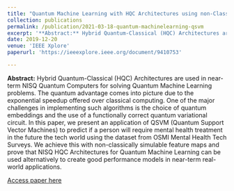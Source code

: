 ```yaml
---
title: "Quantum Machine Learning with HQC Architectures using non-Classically Simulable Feature Maps"
collection: publications
permalink: /publication/2021-03-18-quantum-machinelearning-qsvm
excerpt: '**Abstract:** Hybrid Quantum-Classical (HQC) Architectures are used in near-term NISQ Quantum Computers for solving Quantum Machine Learning problems. The quantum advantage comes into picture due to the exponential speedup offered over classical computing. One of the major challenges in implementing such algorithms is the choice of quantum embeddings and the use of a functionally correct quantum variational circuit. In this paper, we present an application of QSVM (Quantum Support Vector Machines) to predict if a person will require mental health treatment in the future the tech world using the dataset from OSMI Mental Health Tech Surveys. We achieve this with non-classically simulable feature maps and prove that NISQ HQC Architectures for Quantum Machine Learning can be used alternatively to create good performance models in near-term real-world applications.'
date: 2019-12-20
venue: 'IEEE Xplore'
paperurl: 'https://ieeexplore.ieee.org/document/9410753'

---
```

**Abstract:** Hybrid Quantum-Classical (HQC) Architectures are used in near-term NISQ Quantum Computers for solving Quantum Machine Learning problems. The quantum advantage comes into picture due to the exponential speedup offered over classical computing. One of the major challenges in implementing such algorithms is the choice of quantum embeddings and the use of a functionally correct quantum variational circuit. In this paper, we present an application of QSVM (Quantum Support Vector Machines) to predict if a person will require mental health treatment in the future the tech world using the dataset from OSMI Mental Health Tech Surveys. We achieve this with non-classically simulable feature maps and prove that NISQ HQC Architectures for Quantum Machine Learning can be used alternatively to create good performance models in near-term real-world applications.

[Access paper here](https://ieeexplore.ieee.org/document/9410753)  